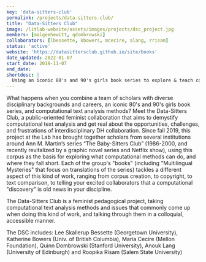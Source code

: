 ```yaml
---
key: 'data-sitters-club'
permalink: /projects/data-sitters-club/
title: "Data-Sitters Club"
image: /litlab-website/assets/images/projects/dsc_project.jpg
members: [malgeehewitt, qdombrowski]
collaborators: [lbessette, kbowers, mcecire, alang, rrisam]
status: 'active'
website: 'https://datasittersclub.github.io/site/books'
date_updated: 2022-01-07
start_date: 2019-11-07
end_date:
shortdesc: |
  Using an iconic 80's and 90's girls book series to explore & teach computational text analysis
---
```


What happens when you combine a team of scholars with diverse disciplinary backgrounds and careers, an iconic 80's and 90's girls book series, and computational text analysis methods? Meet the Data-Sitters Club, a public-oriented feminist collaboration that aims to demystify computational text analysis and get real about the opportunities, challenges, and frustrations of interdisciplinary DH collaboration. Since fall 2019, this project at the Lab has brought together scholars from several institutions around Ann M. Martin’s series “The Baby-Sitters Club” (1986-2000, and recently revitalized by a graphic novel series and Netflix show), using this corpus as the basis for exploring what computational methods can do, and where they fall short. Each of the group's "books" (including "Multilingual Mysteries" that focus on translations of the series) tackles a different aspect of this kind of work, ranging from corpus creation, to copyright, to text comparison, to telling your excited collaborators that a computational "discovery" is old news in your discipline.

The Data-Sitters Club is a feminist pedagogical project, taking computational text analysis methods and issues that commonly come up when doing this kind of work, and talking through them in a colloquial, accessible manner.

The DSC includes: Lee Skallerup Bessette (Georgetown University), Katherine Bowers (Univ. of British Columbia), Maria Cecire (Mellon Foundation), Quinn Dombrowski (Stanford University), Anouk Lang (University of Edinburgh) and Roopika Risam (Salem State University)